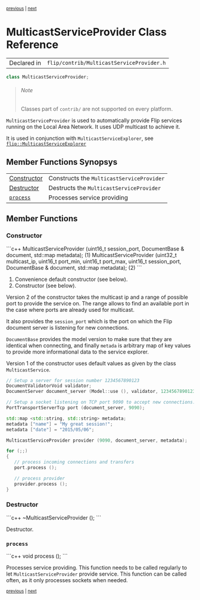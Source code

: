 <p><sup><a href="MulticastServiceExplorer.md">previous</a> | <a href="Object.md">next</a></sup></p>

<h1>MulticastServiceProvider Class Reference</h1>

<table><tr><td>Declared in</td><td><code>flip/contrib/MulticastServiceProvider.h</code></td></tr>
</table>

```c++
class MulticastServiceProvider;
```

<blockquote><h6>Note</h6> Classes part of <code>contrib/</code> are not supported on every platform.</blockquote>

<p><code>MulticastServiceProvider</code> is used to automatically provide Flip services running on the Local Area Network. It uses UDP multicast to achieve it.</p>

<p>It is used in conjunction with <code>MulticastServiceExplorer</code>, see <a href="../reference/MulticastServiceExplorer.md"><code>flip::MulticastServiceExplorer</code></a></p>

<h2>Member Functions Synopsys</h2>

<table><tr><td><a href="#member-function-constructor">Constructor</a></td><td>Constructs the <code>MulticastServiceProvider</code></td></tr>
<tr><td><a href="#member-function-destructor">Destructor</a></td><td>Destructs the <code>MulticastServiceProvider</code></td></tr>
<tr><td><code><a href="#member-function-process">process</a></code></td><td>Processes service providing</td></tr>
</table>

<h2>Member Functions</h2>

<h3 id="member-function-constructor">Constructor</h3>
```c++
MulticastServiceProvider (uint16_t session_port, DocumentBase & document, std::map <std::string, std::string> metadata);                                                               (1)
MulticastServiceProvider (uint32_t multicast_ip, uint16_t port_min, uint16_t port_max, uint16_t session_port, DocumentBase & document, std::map <std::string, std::string> metadata);  (2)
```

<ol>
<li>Convenience default constructor (see below).</li>
<li>Constructor (see below).</li>
</ol>

<p>Version 2 of the constructor takes the multicast ip and a range of possible port to provide the service on. The range allows to find an available port in the case where ports are already used for multicast.</p>

<p>It also provides the <code>session_port</code> which is the port on which the Flip document server is listening for new connections.</p>

<p><code>DocumentBase</code> provides the model version to make sure that they are identical when connecting, and finally <code>metada</code> is arbitrary map of key values to provide more informational data to the service explorer.</p>

<p>Version 1 of the constructor uses default values as given by the class <code>MulticastService</code>.</p>

```c++
// Setup a server for session number 1234567890123
DocumentValidatorVoid validator;
DocumentServer document_server (Model::use (), validator, 1234567890123ULL);

// Setup a socket listening on TCP port 9090 to accept new connections.
PortTransportServerTcp port (document_server, 9090);

std::map <std::string, std::string> metadata;
metadata ["name"] = "My great session!";
metadata ["date"] = "2015/05/06";

MulticastServiceProvider provider (9090, document_server, metadata);

for (;;)
{
   // process incoming connections and transfers
   port.process ();

   // process provider
   provider.process ();
}
```

<h3 id="member-function-destructor">Destructor</h3>
```c++
~MulticastServiceProvider ();
```

<p>Destructor.</p>

<h3 id="member-function-process"><code>process</code></h3>
```c++
void  process ();
```

<p>Processes service providing. This function needs to be called regularly to let <code>MulticastServiceProvider</code> provide service. This function can be called often, as it only processes sockets when needed.</p>

<p><sup><a href="MulticastServiceExplorer.md">previous</a> | <a href="Object.md">next</a></sup></p>


